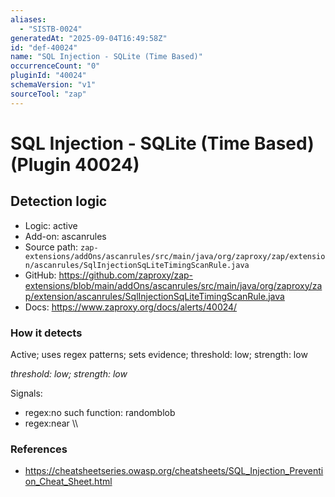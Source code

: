 ```yaml
---
aliases:
  - "SISTB-0024"
generatedAt: "2025-09-04T16:49:58Z"
id: "def-40024"
name: "SQL Injection - SQLite (Time Based)"
occurrenceCount: "0"
pluginId: "40024"
schemaVersion: "v1"
sourceTool: "zap"
---
```


# SQL Injection - SQLite (Time Based) (Plugin 40024)

## Detection logic

- Logic: active
- Add-on: ascanrules
- Source path: `zap-extensions/addOns/ascanrules/src/main/java/org/zaproxy/zap/extension/ascanrules/SqlInjectionSqLiteTimingScanRule.java`
- GitHub: https://github.com/zaproxy/zap-extensions/blob/main/addOns/ascanrules/src/main/java/org/zaproxy/zap/extension/ascanrules/SqlInjectionSqLiteTimingScanRule.java
- Docs: https://www.zaproxy.org/docs/alerts/40024/

### How it detects

Active; uses regex patterns; sets evidence; threshold: low; strength: low

_threshold: low; strength: low_

Signals:
- regex:no such function: randomblob
- regex:near \\\

### References
- https://cheatsheetseries.owasp.org/cheatsheets/SQL_Injection_Prevention_Cheat_Sheet.html


